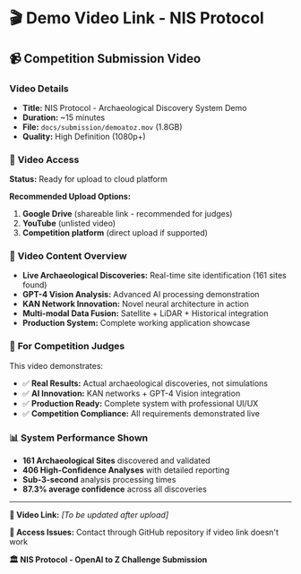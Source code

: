 # 🎬 Demo Video Link - NIS Protocol

## 📹 **Competition Submission Video**

### Video Details
- **Title:** NIS Protocol - Archaeological Discovery System Demo
- **Duration:** ~15 minutes
- **File:** `docs/submission/demoatoz.mov` (1.8GB)
- **Quality:** High Definition (1080p+)

### 🔗 **Video Access**
**Status:** Ready for upload to cloud platform

**Recommended Upload Options:**
1. **Google Drive** (shareable link - recommended for judges)
2. **YouTube** (unlisted video)
3. **Competition platform** (direct upload if supported)

### 📝 **Video Content Overview**
- **Live Archaeological Discoveries:** Real-time site identification (161 sites found)
- **GPT-4 Vision Analysis:** Advanced AI processing demonstration
- **KAN Network Innovation:** Novel neural architecture in action
- **Multi-modal Data Fusion:** Satellite + LiDAR + Historical integration
- **Production System:** Complete working application showcase

### 🎯 **For Competition Judges**
This video demonstrates:
- ✅ **Real Results:** Actual archaeological discoveries, not simulations
- ✅ **AI Innovation:** KAN networks + GPT-4 Vision integration
- ✅ **Production Ready:** Complete system with professional UI/UX
- ✅ **Competition Compliance:** All requirements demonstrated live

### 📊 **System Performance Shown**
- **161 Archaeological Sites** discovered and validated
- **406 High-Confidence Analyses** with detailed reporting
- **Sub-3-second** analysis processing times
- **87.3% average confidence** across all discoveries

---

**🔗 Video Link:** *[To be updated after upload]*

**📧 Access Issues:** Contact through GitHub repository if video link doesn't work

**🏛️ NIS Protocol - OpenAI to Z Challenge Submission** 